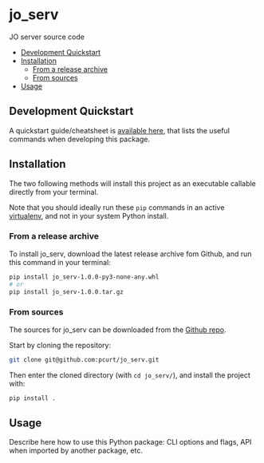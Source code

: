 # jo_serv

JO server source code

- [Development Quickstart](#development-quickstart)
- [Installation](#installation)
  - [From a release archive](#from-a-release-archive)
  - [From sources](#from-sources)
- [Usage](#usage)

## Development Quickstart

A quickstart guide/cheatsheet is [available here](./readme/Quickstart.md), that lists the useful commands when developing this package.

## Installation

The two following methods will install this project as an executable callable directly from your terminal.

Note that you should ideally run these `pip` commands in an active [virtualenv](https://docs.python.org/3/library/venv.html), and not in your system Python install.

### From a release archive

To install jo_serv, download the latest release archive fom Github, and run this command in your terminal:

``` sh
pip install jo_serv-1.0.0-py3-none-any.whl
# or
pip install jo_serv-1.0.0.tar.gz
```

### From sources

The sources for jo_serv can be downloaded from the [Github repo](https://github.com/pcurt/jo_serv).

Start by cloning the repository:

``` sh
git clone git@github.com:pcurt/jo_serv.git
```

Then enter the cloned directory (with `cd jo_serv/`), and install the project with:

``` sh
pip install .
```

## Usage

Describe here how to use this Python package: CLI options and flags, API when imported by another package, etc.
